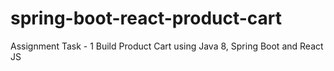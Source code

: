 # spring-boot-react-product-cart
Assignment Task - 1 Build Product Cart using Java 8, Spring Boot and React JS
